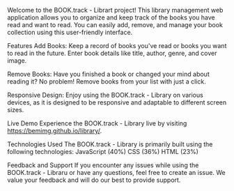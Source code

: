 Welcome to the BOOK.track - Librart project! This library management web application allows you to organize and keep track of the books you have read and want to read. You can easily add, remove, and manage your book collection using this user-friendly interface.

Features
Add Books: Keep a record of books you've read or books you want to read in the future. Enter book details like title, author, genre, and cover image.

Remove Books: Have you finished a book or changed your mind about reading it? No problem! Remove books from your list with just a click.

Responsive Design: Enjoy using the BOOK.track - Library on various devices, as it is designed to be responsive and adaptable to different screen sizes.

Live Demo
Experience the BOOK.track - Library live by visiting https://bemimg.github.io/library/.

Technologies Used
The BOOK.track - Library is primarily built using the following technologies:
JavaScript (40%)
CSS (36%)
HTML (23%)

Feedback and Support
If you encounter any issues while using the BOOK.track - Libraru or have any questions, feel free to create an issue. We value your feedback and will do our best to provide support.
